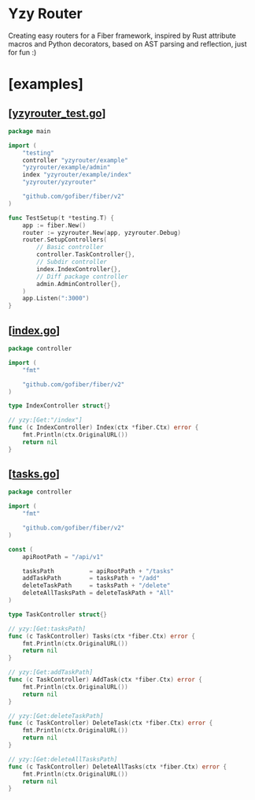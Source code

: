 # Yzy Router

Creating easy routers for a Fiber framework, inspired by Rust attribute macros and Python decorators, based on AST parsing and reflection, just for fun :)

# [examples]

## [[yzyrouter_test.go](https://github.com/Sssilencee/yzyrouter/blob/main/yzyrouter.go)]

```go
package main

import (
	"testing"
	controller "yzyrouter/example"
	"yzyrouter/example/admin"
	index "yzyrouter/example/index"
	"yzyrouter/yzyrouter"

	"github.com/gofiber/fiber/v2"
)

func TestSetup(t *testing.T) {
	app := fiber.New()
	router := yzyrouter.New(app, yzyrouter.Debug)
	router.SetupControllers(
		// Basic controller
		controller.TaskController{},
		// Subdir controller
		index.IndexController{},
		// Diff package controller
		admin.AdminController{},
	)
	app.Listen(":3000")
}

```
## [[index.go](https://github.com/Sssilencee/yzyrouter/blob/main/example/index/index.go)]

```go
package controller

import (
	"fmt"

	"github.com/gofiber/fiber/v2"
)

type IndexController struct{}

// yzy:[Get:"/index"]
func (c IndexController) Index(ctx *fiber.Ctx) error {
	fmt.Println(ctx.OriginalURL())
	return nil
}

```


## [[tasks.go](https://github.com/Sssilencee/yzyrouter/blob/main/example/tasks.go)]

```go
package controller

import (
	"fmt"

	"github.com/gofiber/fiber/v2"
)

const (
	apiRootPath = "/api/v1"

	tasksPath          = apiRootPath + "/tasks"
	addTaskPath        = tasksPath + "/add"
	deleteTaskPath     = tasksPath + "/delete"
	deleteAllTasksPath = deleteTaskPath + "All"
)

type TaskController struct{}

// yzy:[Get:tasksPath]
func (c TaskController) Tasks(ctx *fiber.Ctx) error {
	fmt.Println(ctx.OriginalURL())
	return nil
}

// yzy:[Get:addTaskPath]
func (c TaskController) AddTask(ctx *fiber.Ctx) error {
	fmt.Println(ctx.OriginalURL())
	return nil
}

// yzy:[Get:deleteTaskPath]
func (c TaskController) DeleteTask(ctx *fiber.Ctx) error {
	fmt.Println(ctx.OriginalURL())
	return nil
}

// yzy:[Get:deleteAllTasksPath]
func (c TaskController) DeleteAllTasks(ctx *fiber.Ctx) error {
	fmt.Println(ctx.OriginalURL())
	return nil
}
```
